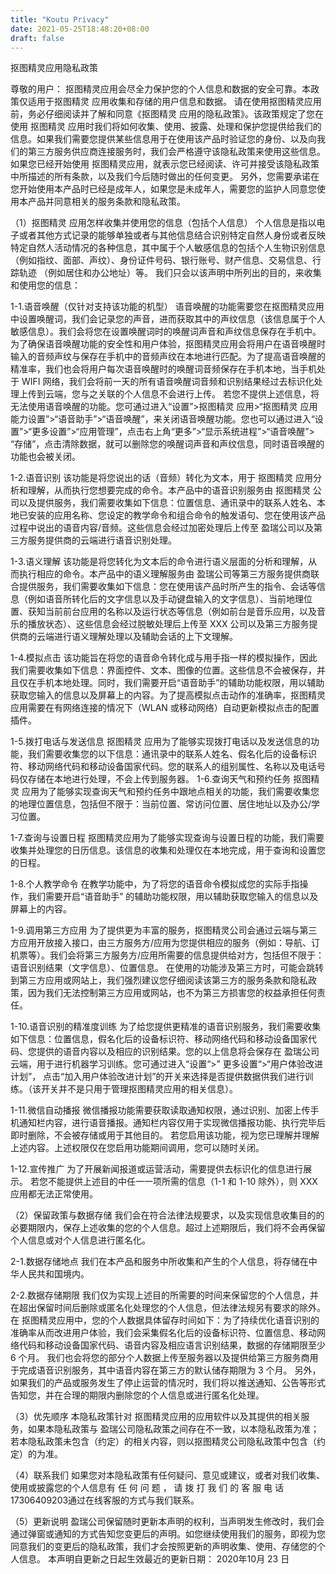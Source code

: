 ```yaml
---
title: "Koutu Privacy"
date: 2021-05-25T18:48:20+08:00
draft: false
---
```


抠图精灵应用隐私政策

尊敬的用户：
抠图精灵应用会尽全力保护您的个人信息和数据的安全可靠。本政策仅适用于抠图精灵 应用收集和存储的用户信息和数据。
请在使用抠图精灵应用前，务必仔细阅读并了解和同意《抠图精灵 应用的隐私政策》。该政策规定了您在使用 抠图精灵 应用时我们将如何收集、使用、披露、处理和保护您提供给我们的信息。如果我们需要您提供某些信息用于在使用该产品时验证您的身份、以及向我们的第三方服务供应商连接服务时，我们会严格遵守该隐私政策来使用这些信息。如果您已经开始使用 抠图精灵应用，就表示您已经阅读、许可并接受该隐私政策中所描述的所有条款，以及我们今后随时做出的任何变更。
另外，您需要承诺在您开始使用本产品时已经是成年人，如果您是未成年人，需要您的监护人同意您使用本产品并同意相关的服务条款和隐私政策。

（1）抠图精灵 应用怎样收集并使用您的信息（包括个人信息）
个人信息是指以电子或者其他方式记录的能够单独或者与其他信息结合识别特定自然人身份或者反映特定自然人活动情况的各种信息，其中属于个人敏感信息的包括个人生物识别信息（例如指纹、面部、声纹）、身份证件号码、银行账号、财产信息、交易信息、行踪轨迹
（例如居住和办公地址）等。
我们只会以该声明中所列出的目的，来收集和使用您的信息：

  1-1.语音唤醒（仅针对支持该功能的机型）
语音唤醒的功能需要您在抠图精灵应用中设置唤醒词，我们会记录您的声音，进而获取其中的声纹信息（该信息属于个人敏感信息）。我们会将您在设置唤醒词时的唤醒词声音和声纹信息保存在手机中。为了确保语音唤醒功能的安全性和用户体验，抠图精灵应用会将用户在语音唤醒时输入的音频声纹与保存在手机中的音频声纹在本地进行匹配。为了提高语音唤醒的精准率，我们也会将用户每次语音唤醒时的唤醒词音频保存在手机本地，当手机处于 WIFI 网络，我们会将前一天的所有语音唤醒词音频和识别结果经过去标识化处理上传到云端，您与之关联的个人信息不会进行上传。
若您不提供上述信息，将无法使用语音唤醒的功能。您可通过进入“设置”>抠图精灵 应用>“抠图精灵 应用能力设置”>“语音助手”>“语音唤醒”，来关闭语音唤醒功能。您也可以通过进入“设置”>“更多设置”>“应用管理”，点击右上角“更多”>“显示系统进程”>“语音唤醒”> “存储”，点击清除数据，就可以删除您的唤醒词声音和声纹信息，同时语音唤醒的功能也会被关闭。

  1-2.语音识别
该功能是将您说出的话（音频）转化为文本，用于 抠图精灵 应用分析和理解，从而执行您想要完成的命令。本产品中的语音识别服务由 抠图精灵 公司以及提供服务，我们需要收集如下信息：位置信息、通讯录中的联系人姓名、本地已安装的应用名称、您设定的教学命令和组合命令的触发语句、您在使用该产品过程中说出的语音内容/音频。这些信息会经过加密处理后上传至 盈瑞公司以及第三方服务提供商的云端进行语音识别处理。

  1-3.语义理解
该功能是将您转化为文本后的命令进行语义层面的分析和理解，从而执行相应的命令。本产品中的语义理解服务由 盈瑞公司等第三方服务提供商联合提供服务，我们需要收集如下信息：您在使用该产品时所产生的指令、会话等信息（例如语音所转化后的文字信息以及手动键盘输入的文字信息）、当前地理位置、获知当前前台应用的名称以及运行状态等信息（例如前台是音乐应用，以及音乐的播放状态）、这些信息会经过脱敏处理后上传至 XXX 公司以及第三方服务提供商的云端进行语义理解处理以及辅助会话的上下文理解。

1-4.模拟点击
该功能旨在将您的语音命令转化成与用手指一样的模拟操作，因此我们需要收集如下信息：界面控件、文本、图像的位置。这些信息不会被保存，并且仅在手机本地处理。同时，我们需要开启“语音助手”的辅助功能权限，用以辅助获取您输入的信息以及屏幕上的内容。为了提高模拟点击动作的准确率，抠图精灵应用需要在有网络连接的情况下（WLAN 或移动网络）自动更新模拟点击的配置插件。

1-5.拨打电话与发送信息
抠图精灵 应用为了能够实现拨打电话以及发送信息的功能，我们需要收集您的以下信息：通讯录中的联系人姓名、假名化后的设备标识符、移动网络代码和移动设备国家代码。您的联系人的组别属性、名称以及电话号码仅存储在本地进行处理，不会上传到服务器。 1-6.查询天气和预约任务
抠图精灵 应用为了能够实现查询天气和预约任务中跟地点相关的功能，我们需要收集您的地理位置信息，包括但不限于：当前位置、常访问位置、居住地址以及办公/学习位置。

1-7.查询与设置日程
抠图精灵应用为了能够实现查询与设置日程的功能，我们需要收集并处理您的日历信息。该信息的收集和处理仅在本地完成，用于查询和设置您的日程。

1-8.个人教学命令
在教学功能中，为了将您的语音命令模拟成您的实际手指操作，我们需要开启“语音助手” 的辅助功能权限，用以辅助获取您输入的信息以及屏幕上的内容。

1-9.调用第三方应用
为了提供更为丰富的服务，抠图精灵公司会通过云端与第三方应用开放接入接口，由三方服务方/应用为您提供相应的服务（例如：导航、订机票等）。我们会将第三方服务方/应用所需要的信息提供给对方，包括但不限于：语音识别结果（文字信息）、位置信息。
在使用的功能涉及第三方时，可能会跳转到第三方应用或网站上，我们强烈建议您仔细阅读该第三方的服务条款和隐私政策，因为我们无法控制第三方应用或网站，也不为第三方损害您的权益承担任何责任。

1-10.语音识别的精准度训练
为了给您提供更精准的语音识别服务，我们需要收集如下信息：位置信息，假名化后的设备标识符、移动网络代码和移动设备国家代码、您提供的语音内容以及相应的识别结果。您的以上信息将会保存在 盈瑞公司云端，用于进行机器学习训练。您可通过进入“设置“>” 更多设置“>“用户体验改进计划”， 点击“加入用户体验改进计划”的开关来选择是否提供数据供我们进行训练。（该开关并不是只用于管理抠图精灵应用的相关信息）。

1-11.微信自动播报
微信播报功能需要获取读取通知权限，通过识别、加密上传手机通知栏内容，进行语音播报。通知栏内容仅用于实现微信播报功能、执行完毕后即时删除，不会被存储或用于其他目的。
若您启用该功能，视为您已理解并理解上述内容。上述权限仅在您启用功能期间调用，您可以随时关闭。

1-12.宣传推广
为了开展新闻报道或运营活动，需要提供去标识化的信息进行展示。
若您不能提供上述目的中任一一项所需的信息（1-1 和 1-10 除外），则 XXX 应用都无法正常使用。

（2）保留政策与数据存储
我们会在符合法律法规要求，以及实现信息收集目的的必要期限内，保存上述收集的您的个人信息。超过上述期限后，我们将不会再保留个人信息或对个人信息进行匿名化。

2-1.数据存储地点
我们在本产品和服务中所收集和产生的个人信息，将存储在中华人民共和国境内。

2-2.数据存储期限
我们仅为实现上述目的所需要的时间来保留您的个人信息，并在超出保留时间后删除或匿名化处理您的个人信息，但法律法规另有要求的除外。
在 抠图精灵应用中，您的个人数据具体留存时间如下：为了持续优化语音识别的准确率从而改进用户体验，我们会采集假名化后的设备标识符、位置信息、移动网络代码和移动设备国家代码、语音内容及相应语言识别结果，数据的存储期限至少 6 个月。
我们也会将您的部分个人数据上传至服务器以及提供给第三方服务商用于完成语音识别服务，其中语音内容在第三方的默认储存期限为 3 个月。
另外，如果我们的产品或服务发生了停止运营的情况时，我们将以推送通知、公告等形式告知您，并在合理的期限内删除您的个人信息或进行匿名化处理。

（3）优先顺序
本隐私政策针对 抠图精灵应用的应用软件以及其提供的相关服务，如果本隐私政策与 盈瑞公司隐私政策之间存在不一致，以本隐私政策为准；若本隐私政策未包含（约定）的相关内容，则以抠图精灵公司隐私政策中包含（约定）的为准。

（4）联系我们
如果您对本隐私政策有任何疑问、意见或建议，或者对我们收集、使用或披露您的个人信息有 任 何 问 题 ， 请 拨 打 我 们 的 客 服 电 话 17306409203通过在线客服的方式与我们联系。

（5）更新说明
盈瑞公司保留随时更新本声明的权利，当声明发生修改时，我们会通过弹窗或通知的方式告知您变更后的声明。如您继续使用我们的服务，即视为您同意我们的变更后的隐私政策，我们才会按照更新的声明收集、使用、存储您的个人信息。
本声明自更新之日起生效最近的更新日期：
2020年10月 23 日
